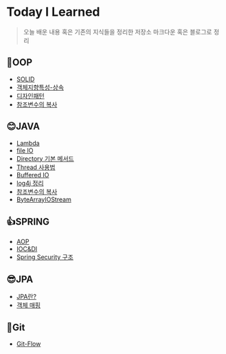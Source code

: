 # Today I Learned
> 오늘 배운 내용 혹은 기존의 지식들을 정리한 저장소
> 마크다운 혹은 블로그로 정리

## 🙌OOP
- [SOLID](https://github.com/hyojin107/TIL/blob/main/OOP/SOLID.md)
- [객체지향특성-상속](https://github.com/hyojin107/TIL/blob/main/OOP/%EA%B0%9D%EC%B2%B4%EC%A7%80%ED%96%A5%ED%8A%B9%EC%84%B1-%EC%83%81%EC%86%8D.md)
- [디자인패턴](https://github.com/hyojin107/TIL/blob/main/OOP/%EB%94%94%EC%9E%90%EC%9D%B8%ED%8C%A8%ED%84%B4.md)
- [참조변수의 복사](https://github.com/hyojin107/TIL/blob/main/OOP/%EC%B0%B8%EC%A1%B0%EB%B3%80%EC%88%98%EC%9D%98%20%EB%B3%B5%EC%82%AC.md)

## 😊JAVA
- [Lambda](https://github.com/hyojin107/TIL/blob/main/java/Lambda.md)
- [file IO](https://hyojin-blog.tistory.com/8)
- [Directory 기본 메서드](https://hyojin-blog.tistory.com/10)
- [Thread 사용법](https://hyojin-blog.tistory.com/11)
- [Buffered IO](https://hyojin-blog.tistory.com/12)
- [log4j 정리](https://hyojin-blog.tistory.com/13)
- [참조변수의 복사](https://hyojin-blog.tistory.com/14)
- [ByteArrayIOStream](https://hyojin-blog.tistory.com/9)

## 👍SPRING
- [AOP](https://github.com/hyojin107/TIL/blob/main/spring/AOP.md)
- [IOC&DI](https://github.com/hyojin107/TIL/blob/main/spring/IOC&DI.md)
- [Spring Security 구조](https://hyojin-blog.tistory.com/15)

## 😎JPA
- [JPA란?](https://hyojin-blog.tistory.com/5)
- [객체 매핑](https://hyojin-blog.tistory.com/16)

## 🎈Git
- [Git-Flow](https://hyojin-blog.tistory.com/7)


